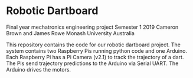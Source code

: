 # Robotic Dartboard
Final year mechatronics engineering project
Semester 1 2019
Cameron Brown and James Rowe
Monash University Australia

This repository contains the code for our robotic dartboard project.
The system contains two Raspberry Pis running python code and one Arduino.
Each Raspberry Pi has a Pi Camera (v2.1) to track the trajectory of a dart.
The Pis send trajectory predictions to the Arduino via Serial UART.
The Arduino drives the motors.
